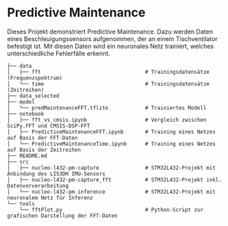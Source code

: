 # Predictive Maintenance

Dieses Projekt demonstriert Predictive Maintenance. Dazu werden Daten eines Beschleuigungssensors aufgenommen, der an einem Tischventilator befestigt ist. Mit diesen Daten wird ein neuronales Netz trainiert, welches unterschiedliche Fehlerfälle erkennt.

```
├── data
│   ├── fft                                  # Trainingsdatensätze (Frequenzspektrum)
│   └── time                                 # Trainingsdatensätze (Zeitreihen)
├── data_selected
├── model
│   └── predMaintenanceFFT.tflite            # Trainiertes Modell
├── notebook
│   ├── fft_vs_cmsis.ipynb                   # Vergleich zwischen SciPy.FFT und CMSIS-DSP-FFT
│   ├── PredictiveMaintenanceFFT.ipynb       # Training eines Netzes auf Basis der FFT-Daten
│   └── PredictiveMaintenanceTime.ipynb      # Training eines Netzes auf Basis der Zeitreihen
├── README.md
├── src
│   ├── nucleo-l432-pm-capture               # STM32L432-Projekt mit Anbindung des LIS3DH IMU-Sensors
│   ├── nucleo-l432-pm-capture_fft           # STM32L432-Projekt inkl. Datenvorverarbeitung
│   └── nucleo-l432-pm-inference             # STM32L432-Projekt mit neuronalem Netz für Inferenz
└── tools
    └── fftPlot.py                           # Python-Script zur grafischen Darstellung der FFT-Daten
```